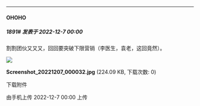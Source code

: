

*****

####  OHOHO  
##### 1891#       发表于 2022-12-7 00:00

割割团伙又又又，回回要突破下限营销（李医生，袁老，这回竟然）。

<img src="https://img.saraba1st.com/forum/202212/07/000042tuwaaul5mualj86f.jpg" referrerpolicy="no-referrer">

<strong>Screenshot_20221207_000032.jpg</strong> (224.09 KB, 下载次数: 0)

下载附件

由手机上传
2022-12-7 00:00 上传

